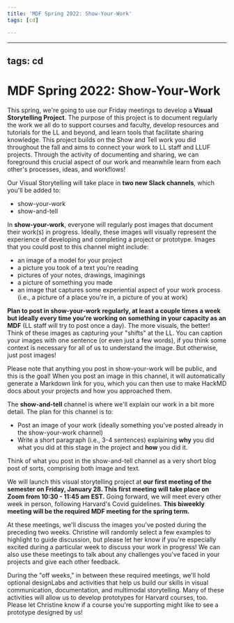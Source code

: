 ```yaml
---
title: 'MDF Spring 2022: Show-Your-Work'
tags: [cd]

---
```


---
tags: cd
---
# MDF Spring 2022: Show-Your-Work

This spring, we're going to use our Friday meetings to develop a **Visual Storytelling Project**. The purpose of this project is to document regularly the work we all do to support courses and faculty, develop resources and tutorials for the LL and beyond, and learn tools that facilitate sharing knowledge. This project builds on the Show and Tell work you did throughout the fall and aims to connect your work to LL staff and LLUF projects. Through the activity of documenting and sharing, we can foreground this crucial aspect of our work and meanwhile learn from each other's processes, ideas, and workflows!

Our Visual Storytelling will take place in **two new Slack channels**, which you'll be added to:
* show-your-work
* show-and-tell

In **show-your-work**, everyone will regularly post images that document their work(s) in progress. Ideally, these images will visually represent the experience of developing and completing a project or prototype. Images that you could post to this channel might include:
* an image of a model for your project
* a picture you took of a text you're reading 
* pictures of your notes, drawings, imaginings
* a picture of something you made
* an image that captures some experiential aspect of your work process (i.e., a picture of a place you're in, a picture of you at work)

**Plan to post in show-your-work regularly, at least a couple times a week but ideally every time you're working on something in your capacity as an MDF** (LL staff will try to post once a day). The more visuals, the better! Think of these images as capturing your "shifts" at the LL. You can caption your images with one sentence (or even just a few words), if you think some context is necessary for all of us to understand the image. But otherwise, just post images! 

Please note that anything you post in show-your-work will be public, and this is the goal! When you post an image in this channel, it will automatically generate a Markdown link for you, which you can then use to make HackMD docs about your projects and how you approached them.

The **show-and-tell** channel is where we'll explain our work in a bit more detail. The plan for this channel is to:
* Post an image of your work (ideally something you've posted already in the show-your-work channel)
* Write a short paragraph (i.e., 3-4 sentences) explaining **why** you did what you did at this stage in the project and **how** you did it.

Think of what you post in the show-and-tell channel as a very short blog post of sorts, comprising both image and text. 


We will launch this visual storytelling project at **our first meeting of the semester on Friday, January 28. This first meeting will take place on Zoom from 10:30 - 11:45 am EST.** Going forward, we will meet every other week in person, following Harvard's Covid guidelines. **This biweekly meeting will be the required MDF meeting for the spring term.** 

At these meetings, we'll discuss the images you've posted during the preceding two weeks. Christine will randomly select a few examples to highlight to guide  discussion, but please let her know if you're especially excited during a particular week to discuss your work in progress! We can also use these meetings to talk about any challenges you've faced in your projects and give each other feedback.

During the "off weeks," in between these required meetings, we'll hold optional designLabs and activities that help us build our skills in visual communication, documentation, and multimodal storytelling. Many of these activities will allow us to develop prototypes for Harvard courses, too. Please let Christine know if a course you're supporting might like to see a prototype designed by us!